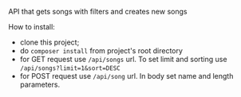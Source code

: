 API that gets songs with filters and creates new songs

How to install:
- clone this project;
- do `composer install` from project's root directory
- for GET request use `/api/songs` url. To set limit and sorting use `/api/songs?limit=1&sort=DESC`
- for POST request use `/api/song` url. In body set name and length parameters.